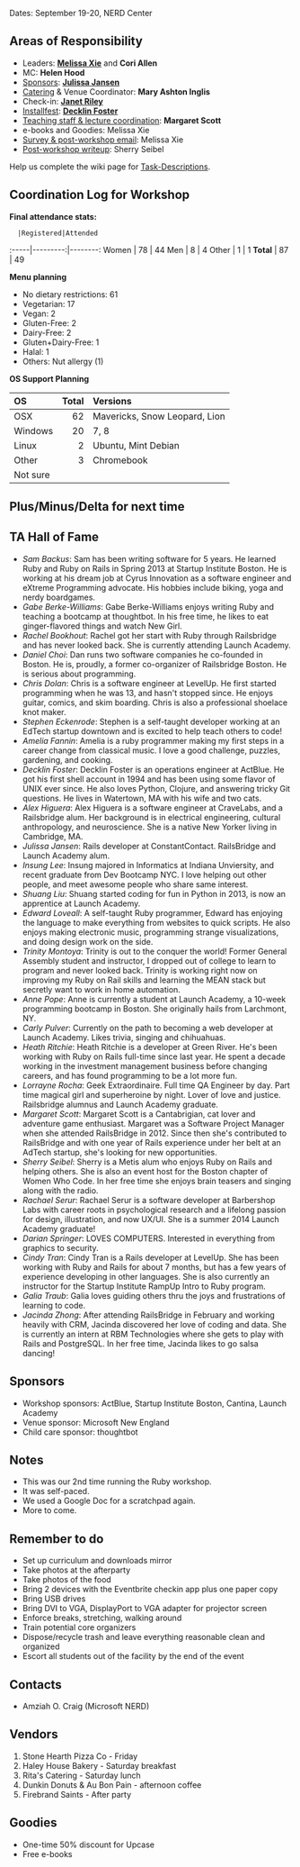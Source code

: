 Dates: September 19-20, NERD Center

## Areas of Responsibility

* Leaders: **[Melissa Xie](https://github.com/mxie)** and **Cori Allen**
* MC: **Helen Hood**
* [Sponsors]: **[Julissa Jansen](https://github.com/julissaj)**
* [Catering] & Venue Coordinator: **Mary Ashton Inglis**
* Check-in: **[Janet Riley](https://github.com/janetriley)**
* [Installfest]: **[Decklin Foster](https://github.com/decklin)**
* [Teaching staff & lecture coordination]: **Margaret Scott**
* e-books and Goodies: Melissa Xie
* [Survey & post-workshop email]: Melissa Xie
* [Post-workshop writeup]: Sherry Seibel

Help us complete the wiki page for [Task-Descriptions](./Task-Descriptions.md).

[Sponsors]: https://github.com/railsbridge-boston/railsbridge-boston/wiki/Task-Descriptions#sponsorships
[Catering]: https://github.com/railsbridge-boston/railsbridge-boston/wiki/Task-Descriptions#catering--afterparty--venue
[Email inquiries]: https://github.com/railsbridge-boston/railsbridge-boston/wiki/Task-Descriptions#email-inquiries
[Installfest]: https://github.com/railsbridge-boston/railsbridge-boston/wiki/Task-Descriptions#installfest
[Teaching staff & lecture coordination]: https://github.com/railsbridge-boston/railsbridge-boston/wiki/Task-Descriptions#teaching-staff-recruiter-and-coordinator
[Survey & post-workshop email]: https://github.com/railsbridge-boston/railsbridge-boston/wiki/Task-Descriptions#survey-and-post-workshop-email
[Post-workshop writeup]: https://github.com/railsbridge-boston/railsbridge-boston/wiki/Task-Descriptions#writeup

## Coordination Log for Workshop

**Final attendance stats:**

      |Registered|Attended
:-----|---------:|--------:
Women | 78 | 44
Men   | 8 | 4
Other | 1 | 1
**Total** | 87 | 49



**Menu planning**

+ No dietary restrictions: 61
+ Vegetarian: 17
+ Vegan: 2
+ Gluten-Free: 2
+ Dairy-Free: 2
+ Gluten+Dairy-Free: 1
+ Halal: 1
+ Others: Nut allergy (1)


**OS Support Planning**

OS | Total| Versions
:--|-----:|:--------
OSX| 62 | Mavericks, Snow Leopard, Lion
Windows| 20 | 7, 8
Linux| 2 | Ubuntu, Mint Debian
Other| 3 | Chromebook
Not sure||


## Plus/Minus/Delta for next time


## TA Hall of Fame

- *Sam Backus*: Sam has been writing software for 5 years.  He learned Ruby and Ruby on Rails in Spring 2013 at Startup Institute Boston. He is working at his dream job at Cyrus Innovation as a software engineer and eXtreme Programming advocate.  His hobbies include biking, yoga and nerdy boardgames.
- *Gabe Berke-Williams*: Gabe Berke-Williams enjoys writing Ruby and teaching a bootcamp at thoughtbot. In his free time, he likes to eat ginger-flavored things and watch New Girl.
- *Rachel Bookhout*: Rachel got her start with Ruby through Railsbridge and has never looked back. She is currently attending Launch Academy.
- *Daniel Choi*: Dan runs two software companies he co-founded in Boston. He is, proudly, a former co-organizer of Railsbridge Boston. He is serious about programming.
- *Chris Dolan*: Chris is a software engineer at LevelUp. He first started programming when he was 13, and hasn't stopped since. He enjoys guitar, comics, and skim boarding. Chris is also a professional shoelace knot maker.
- *Stephen Eckenrode*: Stephen is a self-taught developer working at an EdTech startup downtown and is excited to help teach others to code!
- *Amelia Fannin*: Amelia is a ruby programmer making my first steps in a career change from classical music.  I love a good challenge, puzzles, gardening, and cooking.
- *Decklin Foster*: Decklin Foster is an operations engineer at ActBlue. He got his first shell account in 1994 and has been using some flavor of UNIX ever since. He also loves Python, Clojure, and answering tricky Git questions. He lives in Watertown, MA with his wife and two cats.
- *Alex Higuera*: Alex Higuera is a software engineer at CraveLabs, and a Railsbridge alum.  Her background is in electrical engineering, cultural anthropology, and neuroscience.  She is a native New Yorker living in Cambridge, MA.
- *Julissa Jansen*: Rails developer at ConstantContact. RailsBridge and Launch Academy alum.
- *Insung Lee*: Insung majored in Informatics at Indiana Unviersity, and recent graduate from Dev Bootcamp NYC. I love helping out other people, and meet awesome people who share same interest.
- *Shuang Liu*: Shuang started coding for fun in Python in 2013, is now an apprentice at Launch Academy.
- *Edward Loveall*: A self-taught Ruby programmer, Edward has enjoying the language to make everything from websites to quick scripts. He also enjoys making electronic music, programming strange visualizations, and doing design work on the side.
- *Trinity Montoya*: Trinity is out to the conquer the world! Former General Assembly student and instructor, I dropped out of college to learn to program and never looked back. Trinity is working right now on improving my Ruby on Rail skills and learning the MEAN stack but secretly want to work in home automation.
- *Anne Pope*: Anne is currently a student at Launch Academy, a 10-week programming bootcamp in Boston. She originally hails from Larchmont, NY.
- *Carly Pulver*: Currently on the path to becoming a web developer at Launch Academy. Likes trivia, singing and chihuahuas.
- *Heath Ritchie*: Heath Ritchie is a developer at Green River. He's been working with Ruby on Rails full-time since last year. He spent a decade working in the investment management business before changing careers, and has found programming to be a lot more fun.
- *Lorrayne Rocha*: Geek Extraordinaire. Full time QA Engineer by day. Part time magical girl and superheroine by night. Lover of love and justice. Railsbridge alumnus and Launch Academy graduate.
- *Margaret Scott*: Margaret Scott is a Cantabrigian, cat lover and adventure game enthusiast. Margaret was a Software Project Manager when she attended RailsBridge in 2012. Since then she's contributed to RailsBridge and with one year of Rails experience under her belt at an AdTech startup, she's looking for new opportunities.
- *Sherry Seibel*: Sherry is a Metis alum who enjoys Ruby on Rails and helping others. She is also an event host for the Boston chapter of Women Who Code. In her free time she enjoys brain teasers and singing along with the radio.
- *Rachael Serur*: Rachael Serur is a software developer at Barbershop Labs with career roots in psychological research and a lifelong passion for design, illustration, and now UX/UI. She is a summer 2014 Launch Academy graduate!
- *Darian Springer*: LOVES COMPUTERS. Interested in everything from graphics to security.
- *Cindy Tran*: Cindy Tran is a Rails developer at LevelUp. She has been working with Ruby and Rails for about 7 months, but has a few years of experience developing in other languages. She is also currently an instructor for the Startup Institute RampUp Intro to Ruby program.
- *Galia Traub*: Galia loves guiding others thru the joys and frustrations of learning to code.
- *Jacinda Zhong*: After attending RailsBridge in February and working heavily with CRM, Jacinda discovered her love of coding and data. She is currently an intern at RBM Technologies where she gets to play with Rails and PostgreSQL. In her free time, Jacinda likes to go salsa dancing!

## Sponsors

- Workshop sponsors: ActBlue, Startup Institute Boston, Cantina, Launch Academy
- Venue sponsor: Microsoft New England
- Child care sponsor: thoughtbot

## Notes

* This was our 2nd time running the Ruby workshop.
* It was self-paced.
* We used a Google Doc for a scratchpad again.
* More to come.

## Remember to do
* Set up curriculum and downloads mirror
* Take photos at the afterparty
* Take photos of the food
* Bring 2 devices with the Eventbrite checkin app plus one paper copy
* Bring USB drives
* Bring DVI to VGA, DisplayPort to VGA adapter for projector screen
* Enforce breaks, stretching, walking around
* Train potential core organizers
* Dispose/recycle trash and leave everything reasonable clean and organized
* Escort all students out of the facility by the end of the event

## Contacts

* Amziah O. Craig (Microsoft NERD)

## Vendors

1. Stone Hearth Pizza Co - Friday
1. Haley House Bakery - Saturday breakfast
1. Rita's Catering - Saturday lunch
1. Dunkin Donuts & Au Bon Pain - afternoon coffee
1. Firebrand Saints - After party

## Goodies

* One-time 50% discount for Upcase
* Free e-books
